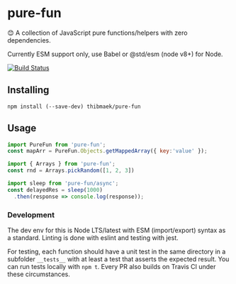 # pure-fun
😊  A collection of JavaScript pure functions/helpers with zero dependencies.

Currently ESM support only, use Babel or @std/esm (node v8+) for Node.

[![Build Status](https://travis-ci.org/thibmaek/pure-fun.svg?branch=master)](https://travis-ci.org/thibmaek/pure-fun)

## Installing

```
npm install (--save-dev) thibmaek/pure-fun
```

## Usage

```js
import PureFun from 'pure-fun';
const mapArr = PureFun.Objects.getMappedArray({ key:'value' });

import { Arrays } from 'pure-fun';
const rnd = Arrays.pickRandom([1, 2, 3])

import sleep from 'pure-fun/async';
const delayedRes = sleep(1000)
  .then(response => console.log(response));
```

### Development
The dev env for this is Node LTS/latest with ESM (import/export) syntax as a standard.
Linting is done with eslint and testing with jest.

For testing, each function should have a unit test in the same directory in a subfolder `__tests__` with at least a test that asserts the expected result. You can run tests locally with `npm t`. Every PR also builds on Travis CI under these circumstances.
